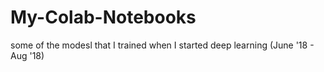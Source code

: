 # My-Colab-Notebooks
some of the modesl that I trained when I started deep learning (June '18 - Aug '18)
